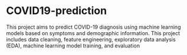 # COVID19-prediction
This project aims to predict COVID-19 diagnosis using machine learning models based on symptoms and demographic information. This project includes data cleaning, feature engineering, exploratory data analysis (EDA), machine learning model training, and evaluation
